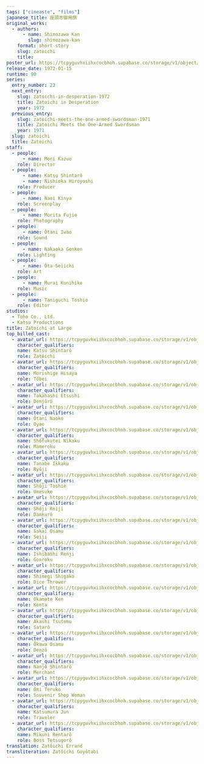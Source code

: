 ```yaml
---
tags: ["cineaste", "films"]
japanese_title: 座頭市御用旅
original_works:
  - authors:
      - name: Shimozawa Kan
        slug: shimozawa-kan
    format: short story
    slug: zatoichi
    title:
poster_url: https://tcpyguvhxiihxcocbhoh.supabase.co/storage/v1/object/public/godzilla-cineaste-public/content/films/zatoichi-at-large-1972/posters/zatoichi-at-large-1972.jpg
release_date: 1972-01-15
runtime: 90
series:
  entry_number: 23
  next_entry:
    slug: zatoichi-in-desperation-1972
    title: Zatoichi in Desperation
    year: 1972
  previous_entry:
    slug: zatoichi-meets-the-one-armed-swordsman-1971
    title: Zatoichi Meets the One-Armed Swordsman
    year: 1971
  slug: zatoichi
  title: Zatoichi
staff:
  - people:
      - name: Mori Kazuo
    role: Director
  - people:
      - name: Katsu Shintarô
      - name: Nishioka Hiroyoshi
    role: Producer
  - people:
      - name: Naoi Kinya
    role: Screenplay
  - people:
      - name: Morita Fujio
    role: Photography
  - people:
      - name: Ôtani Iwao
    role: Sound
  - people:
      - name: Nakaoka Genken
    role: Lighting
  - people:
      - name: Ôta Seiichi
    role: Art
  - people:
      - name: Murai Kunihiko
    role: Music
  - people:
      - name: Taniguchi Toshio
    role: Editor
studios:
  - Toho Co., Ltd.
  - Katsu Productions
title: Zatoichi at Large
top_billed_cast:
  - avatar_url: https://tcpyguvhxiihxcocbhoh.supabase.co/storage/v1/object/public/godzilla-cineaste-public/content/films/zatoichi-at-large-1972/cast-avatars/shintaro-katsu-0.jpg
    character_qualifiers:
    name: Katsu Shintarô
    role: Zatôichi
  - avatar_url: https://tcpyguvhxiihxcocbhoh.supabase.co/storage/v1/object/public/godzilla-cineaste-public/content/films/zatoichi-at-large-1972/cast-avatars/hisaya-morishige-0.jpg
    character_qualifiers:
    name: Morishige Hisaya
    role: Tôbei
  - avatar_url: https://tcpyguvhxiihxcocbhoh.supabase.co/storage/v1/object/public/godzilla-cineaste-public/content/films/zatoichi-at-large-1972/cast-avatars/etsushi-takahashi-0.jpg
    character_qualifiers:
    name: Takahashi Etsushi
    role: Denjûrô
  - avatar_url: https://tcpyguvhxiihxcocbhoh.supabase.co/storage/v1/object/public/godzilla-cineaste-public/content/films/zatoichi-at-large-1972/cast-avatars/naoko-otani-0.jpg
    character_qualifiers:
    name: Ôtani Naoko
    role: Oyae
  - avatar_url: https://tcpyguvhxiihxcocbhoh.supabase.co/storage/v1/object/public/godzilla-cineaste-public/content/films/zatoichi-at-large-1972/cast-avatars/nikaku-shofukutei-0.jpg
    character_qualifiers:
    name: Shôfukutei Nikaku
    role: Mameroku
  - avatar_url: https://tcpyguvhxiihxcocbhoh.supabase.co/storage/v1/object/public/godzilla-cineaste-public/content/films/zatoichi-at-large-1972/cast-avatars/ikkaku-tanabe-0.jpg
    character_qualifiers:
    name: Tanabe Ikkaku
    role: Ryûji
  - avatar_url: https://tcpyguvhxiihxcocbhoh.supabase.co/storage/v1/object/public/godzilla-cineaste-public/content/films/zatoichi-at-large-1972/cast-avatars/toshie-shoji-0.jpg
    character_qualifiers:
    name: Shôji Toshie
    role: Umesuke
  - avatar_url: https://tcpyguvhxiihxcocbhoh.supabase.co/storage/v1/object/public/godzilla-cineaste-public/content/films/zatoichi-at-large-1972/cast-avatars/reiji-shoji-0.jpg
    character_qualifiers:
    name: Shôji Reiji
    role: Dankurô
  - avatar_url: https://tcpyguvhxiihxcocbhoh.supabase.co/storage/v1/object/public/godzilla-cineaste-public/content/films/zatoichi-at-large-1972/cast-avatars/osamu-sakai-0.jpg
    character_qualifiers:
    name: Sakai Osamu
    role: Seiji
  - avatar_url: https://tcpyguvhxiihxcocbhoh.supabase.co/storage/v1/object/public/godzilla-cineaste-public/content/films/zatoichi-at-large-1972/cast-avatars/renji-ishibashi-0.jpg
    character_qualifiers:
    name: Ishibashi Renji
    role: Gonroku
  - avatar_url: https://tcpyguvhxiihxcocbhoh.supabase.co/storage/v1/object/public/godzilla-cineaste-public/content/films/zatoichi-at-large-1972/cast-avatars/shigako-shimegi-0.jpg
    character_qualifiers:
    name: Shimegi Shigako
    role: Dice Thrower
  - avatar_url: https://tcpyguvhxiihxcocbhoh.supabase.co/storage/v1/object/public/godzilla-cineaste-public/content/films/zatoichi-at-large-1972/cast-avatars/ken-okamoto-0.jpg
    character_qualifiers:
    name: Okamoto Ken
    role: Kenta
  - avatar_url: https://tcpyguvhxiihxcocbhoh.supabase.co/storage/v1/object/public/godzilla-cineaste-public/content/films/zatoichi-at-large-1972/cast-avatars/tsutomu-akashi-0.jpg
    character_qualifiers:
    name: Akashi Tsutomu
    role: Satarô
  - avatar_url: https://tcpyguvhxiihxcocbhoh.supabase.co/storage/v1/object/public/godzilla-cineaste-public/content/films/zatoichi-at-large-1972/cast-avatars/osamu-okawa-0.jpg
    character_qualifiers:
    name: Ôkawa Osamu
    role: Denzô
  - avatar_url: https://tcpyguvhxiihxcocbhoh.supabase.co/storage/v1/object/public/godzilla-cineaste-public/content/films/zatoichi-at-large-1972/cast-avatars/shintaro-nanjo-0.jpg
    character_qualifiers:
    name: Nanjô Shintarô
    role: Merchant
  - avatar_url: https://tcpyguvhxiihxcocbhoh.supabase.co/storage/v1/object/public/godzilla-cineaste-public/content/films/zatoichi-at-large-1972/cast-avatars/teruko-omi-0.jpg
    character_qualifiers:
    name: Ômi Teruko
    role: Souvenir Shop Woman
  - avatar_url: https://tcpyguvhxiihxcocbhoh.supabase.co/storage/v1/object/public/godzilla-cineaste-public/content/films/zatoichi-at-large-1972/cast-avatars/jun-katsumura-0.jpg
    character_qualifiers:
    name: Katsumura Jun
    role: Traveler
  - avatar_url: https://tcpyguvhxiihxcocbhoh.supabase.co/storage/v1/object/public/godzilla-cineaste-public/content/films/zatoichi-at-large-1972/cast-avatars/rentaro-mikuni-0.jpg
    character_qualifiers:
    name: Mikuni Rentarô
    role: Boss Tetsugorô
translation: Zatôichi Errand
transliteration: Zatôichi Goyôtabi
---
```

